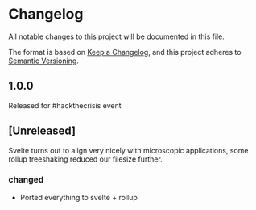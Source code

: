 # Changelog
All notable changes to this project will be documented in this file.

The format is based on [Keep a Changelog](https://keepachangelog.com/en/1.0.0/),
and this project adheres to [Semantic Versioning](https://semver.org/spec/v2.0.0.html).

## 1.0.0
Released for #hackthecrisis event

## [Unreleased]
Svelte turns out to align very nicely with microscopic applications,
some rollup treeshaking reduced our filesize further.

### changed
- Ported everything to svelte + rollup
